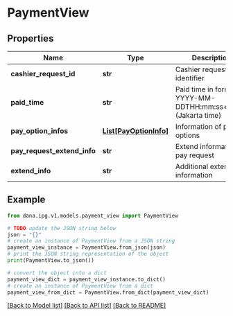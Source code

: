 # PaymentView


## Properties

Name | Type | Description | Notes
------------ | ------------- | ------------- | -------------
**cashier_request_id** | **str** | Cashier request identifier | [optional] 
**paid_time** | **str** | Paid time in format YYYY-MM-DDTHH:mm:ss+07:00 (Jakarta time) | [optional] 
**pay_option_infos** | [**List[PayOptionInfo]**](PayOptionInfo.md) | Information of pay options | [optional] 
**pay_request_extend_info** | **str** | Extend information of pay request | [optional] 
**extend_info** | **str** | Additional extend information | [optional] 

## Example

```python
from dana.ipg.v1.models.payment_view import PaymentView

# TODO update the JSON string below
json = "{}"
# create an instance of PaymentView from a JSON string
payment_view_instance = PaymentView.from_json(json)
# print the JSON string representation of the object
print(PaymentView.to_json())

# convert the object into a dict
payment_view_dict = payment_view_instance.to_dict()
# create an instance of PaymentView from a dict
payment_view_from_dict = PaymentView.from_dict(payment_view_dict)
```
[[Back to Model list]](../README.md#documentation-for-models) [[Back to API list]](../README.md#documentation-for-api-endpoints) [[Back to README]](../README.md)


